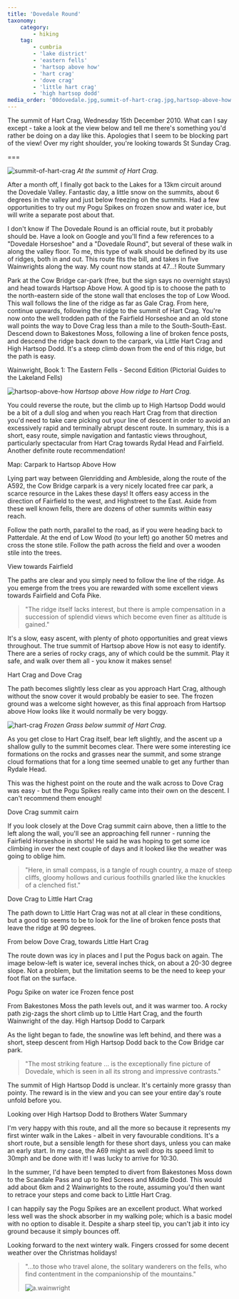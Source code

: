 ```yaml
---
title: 'Dovedale Round'
taxonomy:
    category:
        - hiking
    tag:
        - cumbria
        - 'lake district'
        - 'eastern fells'
        - 'hartsop above how'
        - 'hart crag'
        - 'dove crag'
        - 'little hart crag'
        - 'high hartsop dodd'
media_order: '00dovedale.jpg,summit-of-hart-crag.jpg,hartsop-above-how.jpg,hart-crag.jpg,hart-crag-summit-fell-runner.jpg'
---
```


The summit of Hart Crag, Wednesday 15th December 2010. What can I say except - take a look at the view below and tell me there's something you'd rather be doing on a day like this. Apologies that I seem to be blocking part of the view! Over my right shoulder, you're looking towards St Sunday Crag.

===

![summit-of-hart-crag](summit-of-hart-crag.jpg "summit-of-hart-crag")
*At the summit of Hart Crag.*

After a month off, I finally got back to the Lakes for a 13km circuit around the Dovedale Valley. Fantastic day, a little snow on the summits, about 6 degrees in the valley and just below freezing on the summits. Had a few opportunities to try out my Pogu Spikes on frozen snow and water ice, but will write a separate post about that.

I don't know if The Dovedale Round is an official route, but it probably should be. Have a look on Google and you'll find a few references to a "Dovedale Horseshoe" and a "Dovedale Round", but several of these walk in along the valley floor. To me, this type of walk should be defined by its use of ridges, both in and out. This route fits the bill, and takes in five Wainwrights along the way. My count now stands at 47...!
Route Summary

Park at the Cow Bridge car-park (free, but the sign says no overnight stays) and head towards Hartsop Above How. A good tip is to choose the path to the north-eastern side of the stone wall that encloses the top of Low Wood. This wall follows the line of the ridge as far as Gale Crag. From here, continue upwards, following the ridge to the summit of Hart Crag. You're now onto the well trodden path of the Fairfield Horseshoe and an old stone wall points the way to Dove Crag less than a mile to the South-South-East. Descend down to Bakestones Moss, following a line of broken fence posts, and descend the ridge back down to the carpark, via Little Hart Crag and High Hartsop Dodd. It's a steep climb down from the end of this ridge, but the path is easy.

Wainwright, Book 1: The Eastern Fells - Second Edition (Pictorial Guides to the Lakeland Fells)

![hartsop-above-how](hartsop-above-how.jpg "hartsop-above-how")
*Hartsop above How ridge to Hart Crag.*

You could reverse the route, but the climb up to High Hartsop Dodd would be a bit of a dull slog and when you reach Hart Crag from that direction you'd need to take care picking out your line of descent in order to avoid an excessively rapid and terminally abrupt descent route. In summary, this is a short, easy route, simple navigation and fantastic views throughout, particularly spectacular from Hart Crag towards Rydal Head and Fairfield. Another definite route recommendation!

Map:
Carpark to Hartsop Above How

Lying part way between Glenridding and Ambleside, along the route of the A592, the Cow Bridge carpark is a very nicely located free car park, a scarce resource in the Lakes these days! It offers easy access in the direction of Fairfield to the west, and Highstreet to the East. Aside from these well known fells, there are dozens of other summits within easy reach.

Follow the path north, parallel to the road, as if you were heading back to Patterdale. At the end of Low Wood (to your left) go another 50 metres and cross the stone stile. Follow the path across the field and over a wooden stile into the trees.

View towards Fairfield

The paths are clear and you simply need to follow the line of the ridge. As you emerge from the trees you are rewarded with some excellent views towards Fairfield and Cofa Pike.

> "The ridge itself lacks interest, but there is ample compensation in a succession of splendid views which become even finer as altitude is gained."

It's a slow, easy ascent, with plenty of photo opportunities and great views throughout. The true summit of Hartsop above How is not easy to identify. There are a series of rocky crags, any of which could be the summit. Play it safe, and walk over them all - you know it makes sense!

Hart Crag and Dove Crag

The path becomes slightly less clear as you approach Hart Crag, although without the snow cover it would probably be easier to see. The frozen ground was a welcome sight however, as this final approach from Hartsop above How looks like it would normally be very boggy.

![hart-crag](hart-crag.jpg "hart-crag")
*Frozen Grass below summit of Hart Crag.*

As you get close to Hart Crag itself, bear left slightly, and the ascent up a shallow gully to the summit becomes clear. There were some interesting ice formations on the rocks and grasses near the summit, and some strange cloud formations that for a long time seemed unable to get any further than Rydale Head.

This was the highest point on the route and the walk across to Dove Crag was easy - but the Pogu Spikes really came into their own on the descent. I can't recommend them enough!


Dove Crag summit cairn

If you look closely at the Dove Crag summit cairn above, then a little to the left along the wall, you'll see an approaching fell runner - running the Fairfield Horseshoe in shorts! He said he was hoping to get some ice climbing in over the next couple of days and it looked like the weather was going to oblige him.

> "Here, in small compass, is a tangle of rough country, a maze of steep cliffs, gloomy hollows and curious foothills gnarled like the knuckles of a clenched fist."

Dove Crag to Little Hart Crag

The path down to Little Hart Crag was not at all clear in these conditions, but a good tip seems to be to look for the line of broken fence posts that leave the ridge at 90 degrees.

From below Dove Crag, towards Little Hart Crag

The route down was icy in places and I put the Pogus back on again. The image below-left is water ice, several inches thick, on about a 20-30 degree slope. Not a problem, but the limitation seems to be the need to keep your foot flat on the surface.

Pogu Spike on water ice     Frozen fence post

From Bakestones Moss the path levels out, and it was warmer too. A rocky path zig-zags the short climb up to Little Hart Crag, and the fourth Wainwright of the day.
High Hartsop Dodd to Carpark

As the light began to fade, the snowline was left behind, and there was a short, steep descent from High Hartsop Dodd back to the Cow Bridge car park.

> "The most striking feature ... is the exceptionally fine picture of Dovedale, which is seen in all its strong and impressive contrasts."

The summit of High Hartsop Dodd is unclear. It's certainly more grassy than pointy. The reward is in the view and you can see your entire day's route unfold before you.

Looking over High Hartsop Dodd to Brothers Water
Summary

I'm very happy with this route, and all the more so because it represents my first winter walk in the Lakes - albeit in very favourable conditions. It's a short route, but a sensible length for these short days, unless you can make an early start. In my case, the A69 might as well drop its speed limit to 30mph and be done with it! I was lucky to arrive for 10:30.

In the summer, I'd have been tempted to divert from Bakestones Moss down to the Scandale Pass and up to Red Screes and Middle Dodd. This would add about 6km and 2 Wainwrights to the route, assuming you'd then want to retrace your steps and come back to Little Hart Crag.

I can happily say the Pogu Spikes are an excellent product. What worked less well was the shock absorber in my walking pole; which is a basic model with no option to disable it. Despite a sharp steel tip, you can't jab it into icy ground because it simply bounces off.

Looking forward to the next wintery walk. Fingers crossed for some decent weather over the Christmas holidays!

> "...to those who travel alone, the solitary wanderers on the fells, who find contentment in the companionship of the mountains."
> 
> ![a.wainwright](/user/images/aw-sig.png)